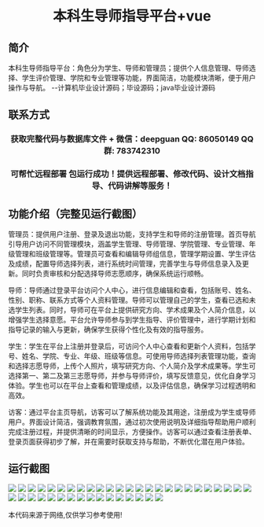 <p><h1 align="center">本科生导师指导平台+vue</h1></p>

## 简介
本科生导师指导平台：角色分为学生、导师和管理员；提供个人信息管理、导师选择、学生评价管理、学院和专业管理等功能，界面简洁，功能模块清晰，便于用户操作与导航。    --计算机毕业设计源码；毕设源码；java毕业设计源码


## 联系方式
<p><h3 align="center">获取完整代码与数据库文件 + 微信：deepguan QQ: 86050149 QQ群: 783742310</h3></p>
<p><h3 align="center">可帮忙远程部署 包运行成功！提供远程部署、修改代码、设计文档指导、代码讲解等服务！</h3></p>

## 功能介绍（完整见运行截图）
管理员：提供用户注册、登录及退出功能，支持学生和导师的注册管理。首页导航引导用户访问不同管理模块，涵盖学生管理、导师管理、学院管理、专业管理、年级管理和班级管理等。管理员可查看和编辑导师组信息，管理学期设置、学生评估及成绩，配置导师选择列表，进行系统时间管理，完善学生与导师信息录入及更新。同时负责审核和分配选择导师志愿顺序，确保系统运行顺畅。

导师：导师通过登录平台访问个人中心，进行信息编辑和查看，包括账号、姓名、性别、职称、联系方式等个人资料管理。导师可以管理自己的学生，查看已选和未选学生列表。同时，导师可在平台上提供研究方向、学术成果及个人简介信息，以增强学生选择意愿。平台允许导师参与到学生指导、评价管理中，进行学期计划和指导记录的输入与更新，确保学生获得个性化及有效的指导服务。

学生：学生在平台上注册并登录后，可访问个人中心查看和更新个人资料，包括学号、姓名、学院、专业、年级、班级等信息。可使用导师选择列表管理功能，查询和选择志愿导师，上传个人照片，填写研究方向、个人简介及学术成果等。学生可选择第一、第二及第三志愿导师，并参与导师评价，填写反馈意见，优化自身学习体验。学生也可以在平台上查看和管理成绩，以及评估信息，确保学习过程透明和高效。

访客：通过平台主页导航，访客可以了解系统功能及其用途，注册成为学生或导师用户。界面设计简洁，强调教育氛围，通过初次使用说明及详细指导帮助用户顺利完成注册过程，并提供清晰的时间显示，方便操作。访客可以通过查看注册表单、登录页面获得初步了解，并在需要时获取支持与帮助，不断优化潜在用户体验。


## 运行截图
![](img/001.jpg)
![](img/002.jpg)
![](img/003.jpg)
![](img/004.jpg)
![](img/005.jpg)
![](img/006.jpg)
![](img/007.jpg)
![](img/008.jpg)
![](img/009.jpg)
![](img/010.jpg)
![](img/011.jpg)
![](img/012.jpg)
![](img/013.jpg)
![](img/014.jpg)
![](img/015.jpg)
![](img/016.jpg)
![](img/017.jpg)
![](img/018.jpg)
![](img/019.jpg)
![](img/020.jpg)
![](img/021.jpg)
![](img/022.jpg)
![](img/023.jpg)
![](img/024.jpg)
![](img/025.jpg)
![](img/026.jpg)
![](img/027.jpg)
![](img/028.jpg)
![](img/029.jpg)
![](img/030.jpg)
![](img/031.jpg)
![](img/032.jpg)
![](img/033.jpg)
![](img/034.jpg)
![](img/035.jpg)
![](img/036.jpg)
![](img/037.jpg)
![](img/038.jpg)
![](img/039.jpg)
![](img/040.jpg)
![](img/041.jpg)

<p>本代码来源于网络,仅供学习参考使用!</p>
